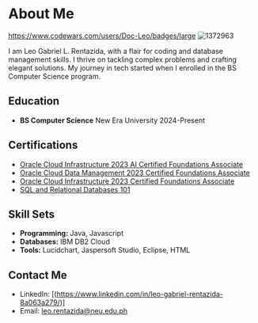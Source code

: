 # About Me
https://www.codewars.com/users/Doc-Leo/badges/large
![1372963](https://github.com/user-attachments/assets/240330f1-031c-4622-99c7-e1d40f69d892)

I am Leo Gabriel L. Rentazida, with a flair for coding and database management skills. I thrive on tackling complex problems and crafting elegant solutions. My journey in tech started when I enrolled in the BS Computer Science program.

## Education

- **BS Computer Science**
  New Era University
  2024-Present

## Certifications

- [Oracle Cloud Infrastructure 2023 AI Certified Foundations Associate]([certification_link_1](https://drive.google.com/drive/folders/1MohCKKd0mP9uGebEvAZ_4ZXz4dLB5o_C?usp=drive_link))
- [Oracle Cloud Data Management 2023 Certified Foundations Associate]([certification_link_2](https://drive.google.com/drive/folders/1MohCKKd0mP9uGebEvAZ_4ZXz4dLB5o_C?usp=drive_link))
- [Oracle Cloud Infrastructure 2023 Certified Foundations Associate]([certification_link_3](https://drive.google.com/drive/folders/1MohCKKd0mP9uGebEvAZ_4ZXz4dLB5o_C?usp=drive_link))
- [SQL and Relational Databases 101]([certification_link_4](https://drive.google.com/drive/folders/1MohCKKd0mP9uGebEvAZ_4ZXz4dLB5o_C?usp=drive_link))

## Skill Sets

- **Programming:** Java, Javascript
- **Databases:** IBM DB2 Cloud
- **Tools:** Lucidchart, Jaspersoft Studio, Eclipse, HTML

## Contact Me

- LinkedIn: [(https://www.linkedin.com/in/leo-gabriel-rentazida-8a063a279/)]
- Email: leo.rentazida@neu.edu.ph
